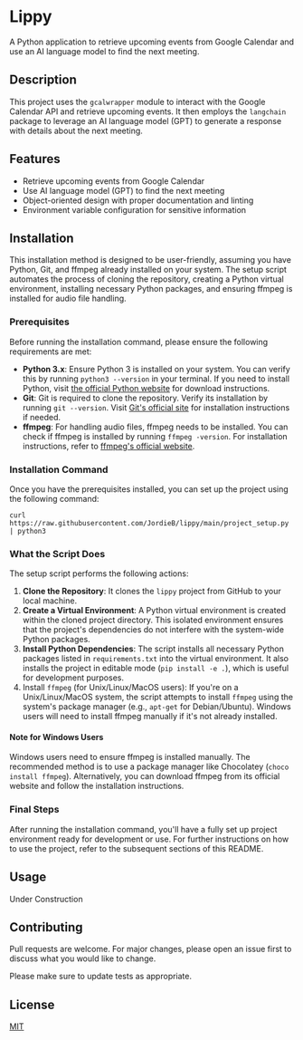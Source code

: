 # Lippy

A Python application to retrieve upcoming events from Google Calendar and use an AI language model to find the next meeting.

## Description

This project uses the `gcalwrapper` module to interact with the Google Calendar API and retrieve upcoming events. It then employs the `langchain` package to leverage an AI language model (GPT) to generate a response with details about the next meeting.

## Features

- Retrieve upcoming events from Google Calendar
- Use AI language model (GPT) to find the next meeting
- Object-oriented design with proper documentation and linting
- Environment variable configuration for sensitive information

## Installation

This installation method is designed to be user-friendly, assuming you have Python, Git, and ffmpeg already installed on your system. The setup script automates the process of cloning the repository, creating a Python virtual environment, installing necessary Python packages, and ensuring ffmpeg is installed for audio file handling.

### Prerequisites

Before running the installation command, please ensure the following requirements are met:

- **Python 3.x**: Ensure Python 3 is installed on your system. You can verify this by running `python3 --version` in your terminal. If you need to install Python, visit [the official Python website](https://www.python.org/downloads/) for download instructions.
- **Git**: Git is required to clone the repository. Verify its installation by running `git --version`. Visit [Git's official site](https://git-scm.com/downloads) for installation instructions if needed.
- **ffmpeg**: For handling audio files, ffmpeg needs to be installed. You can check if ffmpeg is installed by running `ffmpeg -version`. For installation instructions, refer to [ffmpeg's official website](https://ffmpeg.org/download.html).

### Installation Command

Once you have the prerequisites installed, you can set up the project using the following command:

```shell
curl https://raw.githubusercontent.com/JordieB/lippy/main/project_setup.py | python3
```

### What the Script Does
The setup script performs the following actions:

1. **Clone the Repository**: It clones the `lippy` project from GitHub to your local machine.
2. **Create a Virtual Environment**: A Python virtual environment is created within the cloned project directory. This isolated environment ensures that the project's dependencies do not interfere with the system-wide Python packages.
3. **Install Python Dependencies**: The script installs all necessary Python packages listed in `requirements.txt` into the virtual environment. It also installs the project in editable mode (`pip install -e .`), which is useful for development purposes.
4. Install `ffmpeg` (for Unix/Linux/MacOS users): If you're on a Unix/Linux/MacOS system, the script attempts to install `ffmpeg` using the system's package manager (e.g., `apt-get` for Debian/Ubuntu). Windows users will need to install ffmpeg manually if it's not already installed.

#### Note for Windows Users

Windows users need to ensure ffmpeg is installed manually. The recommended method is to use a package manager like Chocolatey (`choco install ffmpeg`). Alternatively, you can download ffmpeg from its official website and follow the installation instructions.

### Final Steps
After running the installation command, you'll have a fully set up project environment ready for development or use. For further instructions on how to use the project, refer to the subsequent sections of this README.

## Usage

Under Construction

## Contributing

Pull requests are welcome. For major changes, please open an issue first to discuss what you would like to change.

Please make sure to update tests as appropriate.

## License

[MIT](https://choosealicense.com/licenses/mit/)
